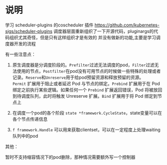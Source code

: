 # 说明

学习 scheduler-plugins 的coscheduler 插件
https://github.com/kubernetes-sigs/scheduler-plugins
调度器层面重新组织了一下开源代码，pluginargs的代码组织尤其奇怪，但是只有这样组织才是有效的
并没有做新的功能,主要是学习调度器开发的流程

有一些注意点：

1. 原生调度器是分调度阶段的。`Prefilter`过滤无法调度的pod，`Filter`过滤无法使用的节点，`Postfilter`在pod没有可用节点的时候做一些特殊的处理或者记录。`Reserve`和`Unreserve`用于给pod预留资源和释放预留的资源。`Permit` 扩展用于阻止或者延迟 Pod 与节点的绑定。`Prebind` 扩展用于在 Pod 绑定之前执行某些逻辑。如果任何一个 `Prebind` 扩展返回错误，Pod 将被放回到待调度队列，此时将触发 Unreserve 扩展。`Bind` 扩展用于将 Pod 绑定到节点上

2. 在调度一个pod的各个阶段 `state *framework.CycleState`，state变量可以在各个节点传递信息

3. `f framework.Handle` 可以用来获取clientset，可以在一定程度上处理waiting队列中的pod

其他：

暂时不支持缩容情况下的pod删除，那种情况需要额外写一个控制器
